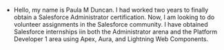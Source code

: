 -  Hello, my name is Paula M Duncan.  I had worked two years to finally obtain a Salesforce Administrator certification.  Now, I am looking to do volunteer assignments in the 
Salesforce community.
I have obtained Salesforce internships iin both the Administrator arena and the Platform Developer 1 area using Apex, Aura, and Lightning Web Components.
